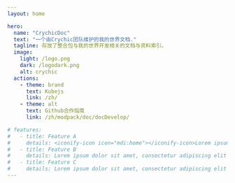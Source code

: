```yaml
---
layout: home

hero:
  name: "CrychicDoc"
  text: "一个由Crychic团队维护的我的世界文档."
  tagline: 存放了整合包与我的世界开发相关的文档与资料索引。
  image:
    light: /logo.png
    dark: /logodark.png
    alt: crychic
  actions:
    - theme: brand
      text: Kubejs
      link: /zh/
    - theme: alt
      text: Github合作指南
      link: /zh/modpack/doc/docDevelop/

# features:
#   - title: Feature A
#     details: <iconify-icon icon="mdi:home"></iconify-icon>Lorem ipsum dolor sit amet, consectetur adipiscing elit
#   - title: Feature B
#     details: Lorem ipsum dolor sit amet, consectetur adipiscing elit
#   - title: Feature C
#     details: Lorem ipsum dolor sit amet, consectetur adipiscing elit
---
```

<index />
<script setup>
import index from './zh/index.vue'
</script>